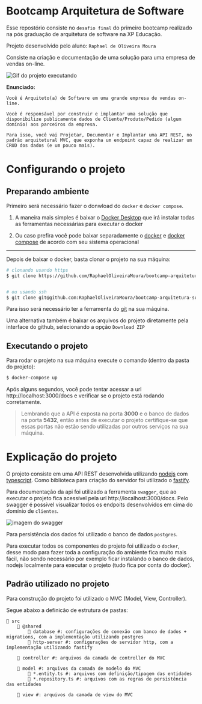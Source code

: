# Bootcamp Arquitetura de Software

Esse repostório consiste no `desafio final` do primeiro bootcamp realizado na pós graduação de arquitetura de software na XP Educação.

Projeto desenvolvido pelo aluno: `Raphael de Oliveira Moura`

Consiste na criação e documentação de uma solução para uma empresa de vendas on-line.

![Gif do projeto executando](https://)

**Enunciado:**

```
Você é Arquiteto(a) de Software em uma grande empresa de vendas on-line.

Você é responsável por construir e implantar uma solução que disponibilize publicamente dados de Cliente/Produto/Pedido (algum domínio) aos parceiros da empresa.

Para isso, você vai Projetar, Documentar e Implantar uma API REST, no padrão arquitetural MVC, que exponha um endpoint capaz de realizar um CRUD dos dados (e um pouco mais).
```

# Configurando o projeto

## Preparando ambiente

Primeiro será necessário fazer o donwload do `docker` e `docker compose`.

1. A maneira mais simples é baixar o [Docker Desktop](https://www.docker.com/products/docker-desktop/) que irá instalar todas as ferramentas necessárias para executar o docker

2. Ou caso prefira você pode baixar separadamente o [docker](https://docs.docker.com/engine/install/) e [docker compose](https://docs.docker.com/compose/install/) de acordo com seu sistema operacional

---

Depois de baixar o docker, basta clonar o projeto na sua máquina:

```sh
# clonando usando https
$ git clone https://github.com/RaphaelOliveiraMoura/bootcamp-arquitetura-software-desf5.git


# ou usando ssh
$ git clone git@github.com:RaphaelOliveiraMoura/bootcamp-arquitetura-software-desf5.git
```

Para isso será necessário ter a ferramenta do [git](https://git-scm.com/downloads) na sua máquina.

Uma alternativa também é baixar os arquivos do projeto diretamente pela interface do github, selecionando a opção `Download ZIP`

## Executando o projeto

Para rodar o projeto na sua máquina execute o comando (dentro da pasta do projeto):

```sh
$ docker-compose up
```

Após alguns segundos, você pode tentar acessar a url http://localhost:3000/docs e verificar se o projeto está rodando corretamente.

> Lembrando que a API é exposta na porta **3000** e o banco de dados na porta **5432**, então antes de executar o projeto certifique-se que essas portas não estão sendo utilizadas por outros serviços na sua máquina.

# Explicação do projeto

O projeto consiste em uma API REST desenvolvida utilizando [nodejs](https://nodejs.org/pt) com [typescript](https://www.typescriptlang.org/). Como biblioteca para criação do servidor foi utilizado o [fastify](https://fastify.dev/).

Para documentação da api foi utilizado a ferramenta `swagger`, que ao executar o projeto fica acessível pela url http://localhost:3000/docs. Pelo swagger é possível visualizar todos os endpoits desenvolvidos em cima do domínio de `clientes`.

![imagem do swagger](https://)

Para persistência dos dados foi utilizado o banco de dados `postgres`.

Para executar todos os componentes do projeto foi utilizado o `docker`, desse modo para fazer toda a configuração do ambiente fica muito mais fácil, não sendo necessário por exemplo ficar instalando o banco de dados, nodejs localmente para executar o projeto (tudo fica por conta do docker).

## Padrão utilizado no projeto

Para construção do projeto foi utilizado o MVC (Model, View, Controller).

Segue abaixo a definicão de estrutura de pastas:

```SH
📂 src
    📂 @shared
        📂 database #: configurações de conexão com banco de dados + migrations, com a implementação utilizando postgres
        📂 http-server #: configurações do servidor http, com a implementação utilizando fastify

    📂 controller #: arquivos da camada de controller do MVC

    📂 model #: arquivos da camada de modelo do MVC
        📄 *.entity.ts #: arquivos com definição/tipagem das entidades
        📄 *.repository.ts #: arquivos com as regras de persistência das entidades

    📂 view #: arquivos da camada de view do MVC
```
